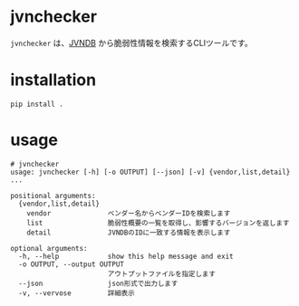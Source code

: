 # jvnchecker
`jvnchecker` は、[JVNDB](https://jvndb.jvn.jp/index.html) から脆弱性情報を検索するCLIツールです。

# installation
`pip install .`

# usage
```
# jvnchecker
usage: jvnchecker [-h] [-o OUTPUT] [--json] [-v] {vendor,list,detail} ...

positional arguments:
  {vendor,list,detail}
    vendor              ベンダー名からベンダーIDを検索します
    list                脆弱性概要の一覧を取得し、影響するバージョンを返します
    detail              JVNDBのIDに一致する情報を表示します

optional arguments:
  -h, --help            show this help message and exit
  -o OUTPUT, --output OUTPUT
                        アウトプットファイルを指定します
  --json                json形式で出力します
  -v, --vervose         詳細表示
```
